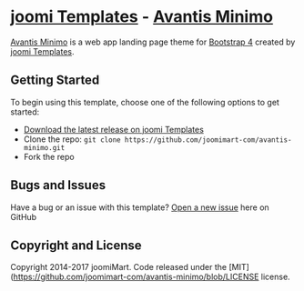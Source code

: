 # [joomi Templates](https://templates.joomimart.com/) - [Avantis Minimo](https://templates.joomimart.com/demo/free/avantis-minimo/)

[Avantis Minimo](https://templates.joomimart.com/demo/free/avantis-minimo/) is a web app landing page theme for [Bootstrap 4](https://v4-alpha.getbootstrap.com/) created by [joomi Templates](https://templates.joomimart.com/).

## Getting Started

To begin using this template, choose one of the following options to get started:
* [Download the latest release on joomi Templates](https://templates.joomimart.com/)
* Clone the repo: `git clone https://github.com/joomimart-com/avantis-minimo.git`
* Fork the repo

## Bugs and Issues

Have a bug or an issue with this template? [Open a new issue](https://github.com/joomimart-com/avantis-minimo/issues) here on GitHub

## Copyright and License

Copyright 2014-2017 joomiMart. Code released under the [MIT](https://github.com/joomimart-com/avantis-minimo/blob/LICENSE license.
